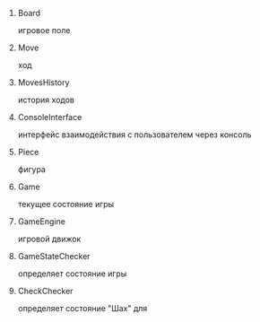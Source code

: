 1. Board

   игровое поле
2. Move

   ход
3. MovesHistory

   история ходов
4. ConsoleInterface

   интерфейс взаимодействия с пользователем через консоль
5. Piece

   фигура
6. Game

   текущее состояние игры
7. GameEngine

   игровой движок
8. GameStateChecker

   определяет состояние игры
9. CheckChecker

   определяет состояние "Шах" для 